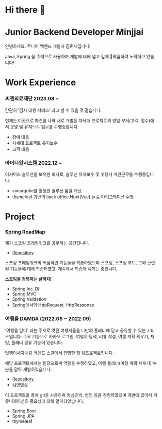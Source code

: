 # Hi there 👋
# Junior Backend Developer Minjjai

안녕하세요. 주니어 백엔드 개발자 김민재입니다!

Java, Spring 을 주력으로 사용하며 개발에 대해 넓고 깊게 학습하려 노력하고 있습니다!


# Work Experience
### 씨젠의료재단 2023.08 ~ 
간단히 '검사 대행 서비스' 라고 할 수 있을 것 같습니다.

현재는 이곳으로 파견을 나와 새로 개발된 차세대 프로젝트의 영업 부서(고객, 접수)에서 운영 및 유지보수 업무를 수행중입니다.
- 장애 대응
- 차세대 프로젝트 유지보수
- 고객 대응

### 아이디알시스템 2022.12 ~ 
이커머스 솔루션을 보유한 회사로, 솔루션 유지보수 및 수행사 파견근무를 수행중입니다.
- sonarqube를 활용한 솔루션 품질 개선
- thymeleaf 기반의 back office Nuxt(Vue).js 로 마이그레이션 수행
# Project
### Spring RoadMap
제가 스프링 프레임워크를 공부하는 공간입니다.
- [Repository](https://github.com/gimminjae/Spring-RoadMap)
  
스프링 프레임워크의 핵심적인 기능들을 학습하였으며 스프링, 스프링 부트, 그와 관련된 기능들에 대해 학습하였고, 계속해서 학습해 나가는 중입니다.

**스프링을 정복하는 날까지!**

- Spring Ioc, DI
- Spring MVC
- Spring Validation
- Spring에서의 HttpRequest, HttpResponse
### 여행을 DAMDA (2022.08 ~ 2022.09)
'여행을 담다' 라는 주제로 멋진 여행지들을 나만의 플래너에 담고 공유할 수 있는 서비스입니다. 주요 기능으로 카카오 로그인, 여행지 탐색, 리뷰 작성, 여행 계획 세우기, 채팅, 플래너 공유 기능이 있습니다.

멋쟁이사자처럼 백엔드 스쿨에서 진행한 첫 팀프로젝트입니다.

해당 프로젝트에서는 팀장으로써 역할을 수행하였고, 여행 플래너(여행 계획 세우기) 부분을 맡아 개발하였습니다.
- [Repository](https://github.com/gimminjae/mBooks_project)
- [시연영상](https://www.youtube.com/watch?v=wbeQpgXnNPw)

이 프로젝트를 통해 git을 사용하여 형상관리, 협업 등을 경험하였으며 개발에 있어서 커뮤니케이션의 중요성에 대해 알게되었습니다.

- Spring Boot
- Spring JPA
- thymeleaf
<!--
**gimminjae/gimminjae** is a ✨ _special_ ✨ repository because its `README.md` (this file) appears on your GitHub profile.

Here are some ideas to get you started:

- 🔭 I’m currently working on ...
- 🌱 I’m currently learning ...
- 👯 I’m looking to collaborate on ...
- 🤔 I’m looking for help with ...
- 💬 Ask me about ...
- 📫 How to reach me: ...
- 😄 Pronouns: ...
- ⚡ Fun fact: ...
-->
